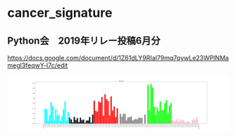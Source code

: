 # cancer_signature

## Python会　2019年リレー投稿6月分

https://docs.google.com/document/d/1Z61dLY9RIaI79mq7qywLe23WPlNMamegl3feqwY-l7c/edit

![cancer_signature example](./signature_png/ms10.png)

